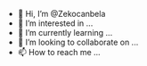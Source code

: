 - 👋 Hi, I’m @Zekocanbela
- 👀 I’m interested in ...
- 🌱 I’m currently learning ...
- 💞️ I’m looking to collaborate on ...
- 📫 How to reach me ...

<!---
Zekocanbela/Zekocanbela is a ✨ special ✨ repository because its `README.md` (this file) appears on your GitHub profile.
You can click the Preview link to take a look at your changes.
--->
